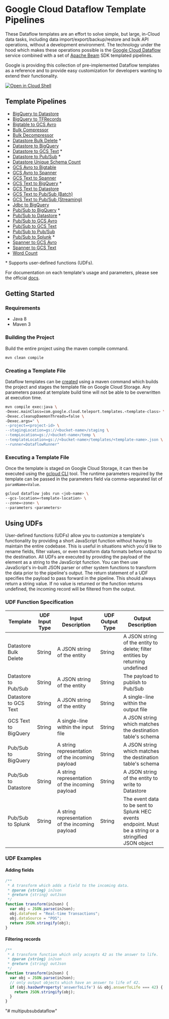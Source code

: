 # Google Cloud Dataflow Template Pipelines

These Dataflow templates are an effort to solve simple, but large, in-Cloud data
tasks, including data import/export/backup/restore and bulk API operations,
without a development environment. The technology under the hood which makes
these operations possible is the
[Google Cloud Dataflow](https://cloud.google.com/dataflow/) service combined
with a set of [Apache Beam](https://beam.apache.org/) SDK templated pipelines.

Google is providing this collection of pre-implemented Dataflow templates as a
reference and to provide easy customization for developers wanting to extend
their functionality.

[![Open in Cloud Shell](http://gstatic.com/cloudssh/images/open-btn.svg)](https://console.cloud.google.com/cloudshell/editor?cloudshell_git_repo=https%3A%2F%2Fgithub.com%2FGoogleCloudPlatform%2FDataflowTemplates.git)

## Template Pipelines

* [BigQuery to Datastore](src/main/java/com/google/cloud/teleport/templates/BigQueryToDatastore.java)
* [BigQuery to TFRecords](src/main/java/com/google/cloud/teleport/templates/BigQueryToTFRecord.java)
* [Bigtable to GCS Avro](src/main/java/com/google/cloud/teleport/bigtable/BigtableToAvro.java)
* [Bulk Compressor](src/main/java/com/google/cloud/teleport/templates/BulkCompressor.java)
* [Bulk Decompressor](src/main/java/com/google/cloud/teleport/templates/BulkDecompressor.java)
* [Datastore Bulk Delete](src/main/java/com/google/cloud/teleport/templates/DatastoreToDatastoreDelete.java) *
* [Datastore to BigQuery](src/main/java/com/google/cloud/teleport/templates/DatastoreToBigQuery.java)
* [Datastore to GCS Text](src/main/java/com/google/cloud/teleport/templates/DatastoreToText.java) *
* [Datastore to Pub/Sub](src/main/java/com/google/cloud/teleport/templates/DatastoreToPubsub.java) *
* [Datastore Unique Schema Count](src/main/java/com/google/cloud/teleport/templates/DatastoreSchemasCountToText.java)
* [GCS Avro to Bigtable](src/main/java/com/google/cloud/teleport/bigtable/AvroToBigtable.java)
* [GCS Avro to Spanner](src/main/java/com/google/cloud/teleport/spanner/ImportPipeline.java)
* [GCS Text to Spanner](src/main/java/com/google/cloud/teleport/spanner/TextImportPipeline.java)
* [GCS Text to BigQuery](src/main/java/com/google/cloud/teleport/templates/TextIOToBigQuery.java) *
* [GCS Text to Datastore](src/main/java/com/google/cloud/teleport/templates/TextToDatastore.java)
* [GCS Text to Pub/Sub (Batch)](src/main/java/com/google/cloud/teleport/templates/TextToPubsub.java)
* [GCS Text to Pub/Sub (Streaming)](src/main/java/com/google/cloud/teleport/templates/TextToPubsubStream.java)
* [Jdbc to BigQuery](src/main/java/com/google/cloud/teleport/templates/JdbcToBigQuery.java)
* [Pub/Sub to BigQuery](src/main/java/com/google/cloud/teleport/templates/MultiPubSubToBigQuery.java) *
* [Pub/Sub to Datastore](src/main/java/com/google/cloud/teleport/templates/PubsubToDatastore.java) *
* [Pub/Sub to GCS Avro](src/main/java/com/google/cloud/teleport/templates/PubsubToAvro.java)
* [Pub/Sub to GCS Text](src/main/java/com/google/cloud/teleport/templates/PubsubToText.java)
* [Pub/Sub to Pub/Sub](src/main/java/com/google/cloud/teleport/templates/PubsubToPubsub.java)
* [Pub/Sub to Splunk](src/main/java/com/google/cloud/teleport/templates/PubSubToSplunk.java) *
* [Spanner to GCS Avro](src/main/java/com/google/cloud/teleport/spanner/ExportPipeline.java)
* [Spanner to GCS Text](src/main/java/com/google/cloud/teleport/templates/SpannerToText.java)
* [Word Count](src/main/java/com/google/cloud/teleport/templates/WordCount.java)


\* Supports user-defined functions (UDFs).

For documentation on each template's usage and parameters, please see
the official [docs](https://cloud.google.com/dataflow/docs/templates/provided-templates).

## Getting Started

### Requirements

* Java 8
* Maven 3

### Building the Project

Build the entire project using the maven compile command.

```sh
mvn clean compile
```

### Creating a Template File

Dataflow templates can be [created](https://cloud.google.com/dataflow/docs/templates/creating-templates#creating-and-staging-templates)
using a maven command which builds the project and stages the template
file on Google Cloud Storage. Any parameters passed at template build
time will not be able to be overwritten at execution time.

```sh
mvn compile exec:java \
-Dexec.mainClass=com.google.cloud.teleport.templates.<template-class> \
-Dexec.cleanupDaemonThreads=false \
-Dexec.args=" \
--project=<project-id> \
--stagingLocation=gs://<bucket-name>/staging \
--tempLocation=gs://<bucket-name>/temp \
--templateLocation=gs://<bucket-name>/templates/<template-name>.json \
--runner=DataflowRunner"
```


### Executing a Template File

Once the template is staged on Google Cloud Storage, it can then be
executed using the
[gcloud CLI](https://cloud.google.com/sdk/gcloud/reference/dataflow/jobs/run)
tool. The runtime parameters required by the template can be passed in the
parameters field via comma-separated list of `paramName=Value`.

```sh
gcloud dataflow jobs run <job-name> \
--gcs-location=<template-location> \
--zone=<zone> \
--parameters <parameters>
```


## Using UDFs

User-defined functions (UDFs) allow you to customize a template's
functionality by providing a short JavaScript function without having to
maintain the entire codebase. This is useful in situations which you'd
like to rename fields, filter values, or even transform data formats
before output to the destination. All UDFs are executed by providing the
payload of the element as a string to the JavaScript function. You can
then use JavaScript's in-built JSON parser or other system functions to
transform the data prior to the pipeline's output. The return statement
of a UDF specifies the payload to pass forward in the pipeline. This
should always return a string value. If no value is returned or the
function returns undefined, the incoming record will be filtered from
the output.

### UDF Function Specification
| Template              | UDF Input Type | Input Description                               | UDF Output Type | Output Description                                                            |
|-----------------------|----------------|-------------------------------------------------|-----------------|-------------------------------------------------------------------------------|
| Datastore Bulk Delete | String         | A JSON string of the entity                     | String          | A JSON string of the entity to delete; filter entities by returning undefined |
| Datastore to Pub/Sub  | String         | A JSON string of the entity                     | String          | The payload to publish to Pub/Sub                                             |
| Datastore to GCS Text | String         | A JSON string of the entity                     | String          | A single-line within the output file                                          |
| GCS Text to BigQuery  | String         | A single-line within the input file             | String          | A JSON string which matches the destination table's schema                    |
| Pub/Sub to BigQuery   | String         | A string representation of the incoming payload | String          | A JSON string which matches the destination table's schema                    |
| Pub/Sub to Datastore  | String         | A string representation of the incoming payload | String          | A JSON string of the entity to write to Datastore                             |
| Pub/Sub to Splunk  | String         | A string representation of the incoming payload | String          | The event data to be sent to Splunk HEC events endpoint. Must be a string or a stringified JSON object |


### UDF Examples

#### Adding fields
```js
/**
 * A transform which adds a field to the incoming data.
 * @param {string} inJson
 * @return {string} outJson
 */
function transform(inJson) {
  var obj = JSON.parse(inJson);
  obj.dataFeed = "Real-time Transactions";
  obj.dataSource = "POS";
  return JSON.stringify(obj);
}
```

#### Filtering records
```js
/**
 * A transform function which only accepts 42 as the answer to life.
 * @param {string} inJson
 * @return {string} outJson
 */
function transform(inJson) {
  var obj = JSON.parse(inJson);
  // only output objects which have an answer to life of 42.
  if (obj.hasOwnProperty('answerToLife') && obj.answerToLife === 42) {
    return JSON.stringify(obj);
  }
}
```
"# multipubsubdataflow" 
